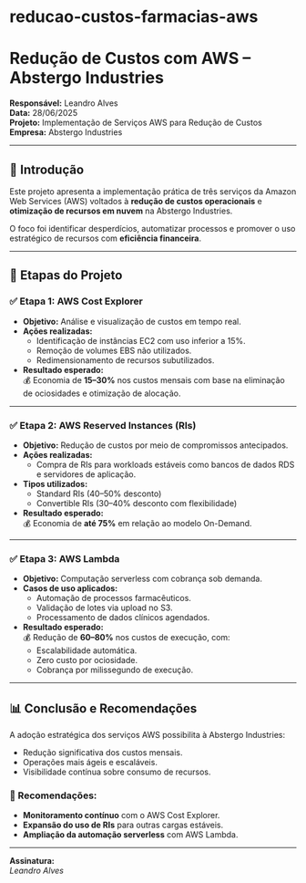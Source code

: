 # reducao-custos-farmacias-aws

# Redução de Custos com AWS – Abstergo Industries

**Responsável:** Leandro Alves  
**Data:** 28/06/2025  
**Projeto:** Implementação de Serviços AWS para Redução de Custos  
**Empresa:** Abstergo Industries

---

## 📌 Introdução

Este projeto apresenta a implementação prática de três serviços da Amazon Web Services (AWS) voltados à **redução de custos operacionais** e **otimização de recursos em nuvem** na Abstergo Industries.

O foco foi identificar desperdícios, automatizar processos e promover o uso estratégico de recursos com **eficiência financeira**.

---

## 🔧 Etapas do Projeto

### ✅ Etapa 1: AWS Cost Explorer

- **Objetivo:** Análise e visualização de custos em tempo real.
- **Ações realizadas:**
  - Identificação de instâncias EC2 com uso inferior a 15%.
  - Remoção de volumes EBS não utilizados.
  - Redimensionamento de recursos subutilizados.
- **Resultado esperado:**  
  💰 Economia de **15–30%** nos custos mensais com base na eliminação de ociosidades e otimização de alocação.

---

### ✅ Etapa 2: AWS Reserved Instances (RIs)

- **Objetivo:** Redução de custos por meio de compromissos antecipados.
- **Ações realizadas:**
  - Compra de RIs para workloads estáveis como bancos de dados RDS e servidores de aplicação.
- **Tipos utilizados:**
  - Standard RIs (40–50% desconto)
  - Convertible RIs (30–40% desconto com flexibilidade)
- **Resultado esperado:**  
  💰 Economia de **até 75%** em relação ao modelo On-Demand.

---

### ✅ Etapa 3: AWS Lambda

- **Objetivo:** Computação serverless com cobrança sob demanda.
- **Casos de uso aplicados:**
  - Automação de processos farmacêuticos.
  - Validação de lotes via upload no S3.
  - Processamento de dados clínicos agendados.
- **Resultado esperado:**  
  💰 Redução de **60–80%** nos custos de execução, com:
  - Escalabilidade automática.
  - Zero custo por ociosidade.
  - Cobrança por milissegundo de execução.

---

## 📊 Conclusão e Recomendações

A adoção estratégica dos serviços AWS possibilita à Abstergo Industries:

- Redução significativa dos custos mensais.
- Operações mais ágeis e escaláveis.
- Visibilidade contínua sobre consumo de recursos.

### 📌 Recomendações:

- **Monitoramento contínuo** com o AWS Cost Explorer.
- **Expansão do uso de RIs** para outras cargas estáveis.
- **Ampliação da automação serverless** com AWS Lambda.

---

**Assinatura:**  
_Leandro Alves_
